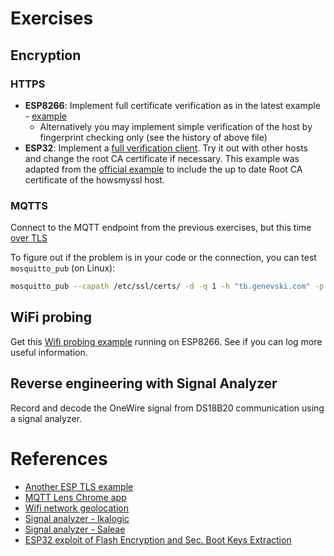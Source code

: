 # Exercises

## Encryption
### HTTPS
* **ESP8266**: Implement full certificate verification as in the latest example - [example](https://github.com/esp8266/Arduino/blob/master/libraries/ESP8266WiFi/examples/HTTPSRequest/HTTPSRequest.ino)
    * Alternatively you may implement simple verification of the host by fingerprint checking only (see the history of above file)
* **ESP32**: Implement a [full verification client](src/01_WifiClientSecure). Try it out with other hosts and change the root CA certificate if necessary. This example was adapted from the [official example](https://github.com/espressif/arduino-esp32/blob/master/libraries/WiFiClientSecure/examples/WiFiClientSecure/WiFiClientSecure.ino) to include the up to date Root CA certificate of the howsmyssl host.
    
### MQTTS
Connect to the MQTT endpoint from the previous exercises, but this time [over TLS](src/02_MQTTS)

To figure out if the problem is in your code or the connection, you can test `mosquitto_pub` (on Linux):
```bash
mosquitto_pub --capath /etc/ssl/certs/ -d -q 1 -h "tb.genevski.com" -p "8883" -t "v1/devices/me/telemetry" -u "your_access_token" -m {"temperature":27}
```

## WiFi probing
Get this [Wifi probing example](https://github.com/pgenevski/esp8266-sniffer/tree/3df0334b316d9b6e6e36d46792ed9e8a8a8ccc52) running on ESP8266. See if you can log more useful information.

## Reverse engineering with Signal Analyzer
Record and decode the OneWire signal from DS18B20 communication using a signal analyzer.

# References
* [Another ESP TLS example](http://www.iotsharing.com/2017/08/how-to-use-https-in-arduino-esp32.html)
* [MQTT Lens Chrome app](https://chrome.google.com/webstore/detail/mqttlens/hemojaaeigabkbcookmlgmdigohjobjm)
* [Wifi network geolocation](https://wigle.net/)
* [Signal analyzer - Ikalogic](https://ikalogic.com/pages/discontinued-products)
* [Signal analyzer - Saleae](https://www.saleae.com/downloads)
* [ESP32 exploit of Flash Encryption and Sec. Boot Keys Extraction](https://limitedresults.com/2019/11/pwn-the-esp32-forever-flash-encryption-and-sec-boot-keys-extraction/)
